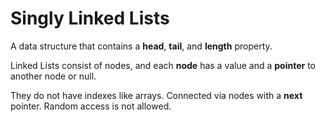 # Singly Linked Lists

A data structure that contains a **head**, **tail**, and **length** property.

Linked Lists consist of nodes, and each **node** has a value and a **pointer** to another node or null.

They do not have indexes like arrays. Connected via nodes with a **next** pointer. Random access is not allowed.
